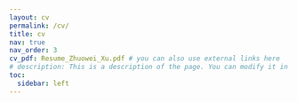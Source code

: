 ```yaml
---
layout: cv
permalink: /cv/
title: cv
nav: true
nav_order: 3
cv_pdf: Resume_Zhuowei_Xu.pdf # you can also use external links here
# description: This is a description of the page. You can modify it in '_pages/cv.md'. You can also change or remove the top pdf download button.
toc:
  sidebar: left
---
```


